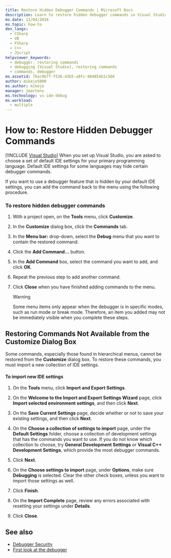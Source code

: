 ```yaml
---
title: Restore Hidden Debugger Commands | Microsoft Docs
description: Learn to restore hidden debugger commands in Visual Studio. Default IDE settings for some languages may hide certain debugger commands.
ms.date: 11/04/2016
ms.topic: how-to
dev_langs: 
  - CSharp
  - VB
  - FSharp
  - C++
  - JScript
helpviewer_keywords: 
  - debugger, restoring commands
  - debugging [Visual Studio], restoring commands
  - commands, debugger
ms.assetid: 76ac9b77-f536-43b5-a9fc-984854b1c566
author: mikejo5000
ms.author: mikejo
manager: jmartens
ms.technology: vs-ide-debug
ms.workload: 
  - multiple
---
```

# How to: Restore Hidden Debugger Commands

 [!INCLUDE [Visual Studio](~/includes/applies-to-version/vs-windows-only.md)]
When you set up Visual Studio, you are asked to choose a set of default IDE settings for your primary programming language. Default IDE settings for some languages may hide certain debugger commands.

 If you want to use a debugger feature that is hidden by your default IDE settings, you can add the command back to the menu using the following procedure.

### To restore hidden debugger commands

1. With a project open, on the **Tools** menu, click **Customize**.

2. In the **Customize** dialog box, click the **Commands** tab.

3. In the **Menu bar:** drop-down, select the **Debug** menu that you want to contain the restored command.

4. Click the **Add Command...** button.

5. In the **Add Command** box, select the command you want to add, and click **OK**.

6. Repeat the previous step to add another command.

7. Click **Close** when you have finished adding commands to the menu.

    > [!WARNING]
    > Some menu items only appear when the debugger is in specific modes, such as run mode or break mode. Therefore, an item you added may not be immediately visible when you complete these steps.

## Restoring Commands Not Available from the Customize Dialog Box
 Some commands, especially those found in hierarchical menus, cannot be restored from the **Customize** dialog box. To restore these commands, you must import a new collection of IDE settings.

#### To import new IDE settings

1. On the **Tools** menu, click **Import and Export Settings**.

2. On the **Welcome to the Import and Export Settings Wizard** page, click **Import selected environment settings**, and then click **Next**.

3. On the **Save Current Settings** page, decide whether or not to save your existing settings, and then click **Next**.

4. On the **Choose a collection of settings to import** page, under the **Default Settings** folder, choose a collection of development settings that has the commands you want to use. If you do not know which collection to choose, try **General Development Settings** or **Visual C++ Development Settings**, which  provide the most debugger commands.

5. Click **Next**.

6. On the **Choose settings to import** page, under **Options**, make sure **Debugging** is selected. Clear the other check boxes, unless you want to import those settings as well.

7. Click **Finish**.

8. On the **Import Complete** page, review any errors associated with resetting your settings under **Details**.

9. Click **Close**.

## See also
- [Debugger Security](../debugger/debugger-security.md)
- [First look at the debugger](../debugger/debugger-feature-tour.md)